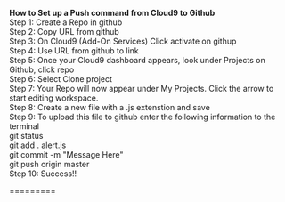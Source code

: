 <b>How to Set up  a Push command from Cloud9 to Github</b> 
<br />
Step 1:  Create a Repo in github<br />
Step 2:  Copy URL from github<br />
Step 3:  On Cloud9 (Add-On Services) Click activate on githup<br />
Step 4: Use URL from github to link<br />
Step 5:  Once your Cloud9 dashboard appears, look under Projects on Github, click repo<br />
Step 6: Select Clone project<br />
Step 7: Your Repo will now appear under My Projects.  Click the arrow to start editing workspace.<br />
Step 8: Create a new file with a .js extenstion and save<br />
Step 9: To upload this file to github enter the following information to the terminal<br />
	git status<br />
	git add . alert.js<br />
	git commit -m "Message Here"<br />
	git push origin master <br />
Step 10: Success!!<br />

=========
